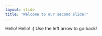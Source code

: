 ```yaml
---
layout: slide
title: "Welcome to our second slide!"
---
```

Hello! Hello! :) 
Use the left arrow to go back!
